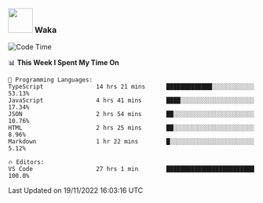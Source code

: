 ### <img src="https://media.giphy.com/media/VgCDAzcKvsR6OM0uWg/giphy.gif" width="50"> Waka

  <!--START_SECTION:waka-->
![Code Time](http://img.shields.io/badge/Code%20Time-1%2C096%20hrs%2027%20mins-blue)

📊 **This Week I Spent My Time On** 

```text
💬 Programming Languages: 
TypeScript               14 hrs 21 mins      █████████████░░░░░░░░░░░░   53.13% 
JavaScript               4 hrs 41 mins       ████░░░░░░░░░░░░░░░░░░░░░   17.34% 
JSON                     2 hrs 54 mins       ██░░░░░░░░░░░░░░░░░░░░░░░   10.76% 
HTML                     2 hrs 25 mins       ██░░░░░░░░░░░░░░░░░░░░░░░   8.96% 
Markdown                 1 hr 22 mins        █░░░░░░░░░░░░░░░░░░░░░░░░   5.12%

🔥 Editors: 
VS Code                  27 hrs 1 min        █████████████████████████   100.0%

```


 Last Updated on 19/11/2022 16:03:16 UTC
<!--END_SECTION:waka-->
